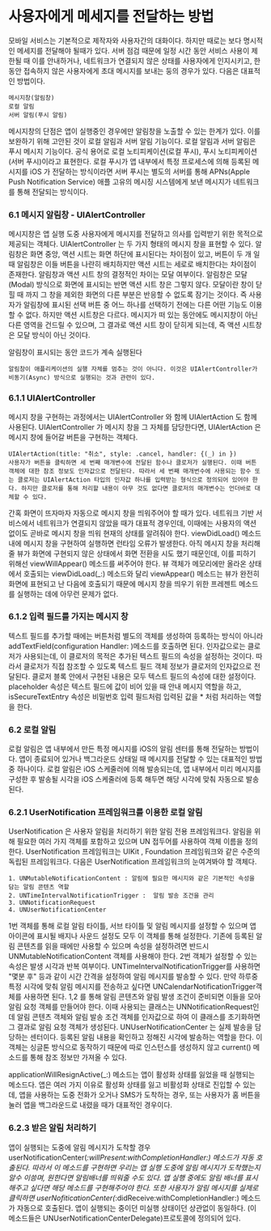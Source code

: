 # 사용자에게 메세지를 전달하는 방법

모바일 서비스는 기본적으로 제작자와 사용자간의 대화이다. 하지만 때로는 보다 명시적인 메세지를 전달해야 될때가 있다. 서버 점검 때문에 일정 시간 동안 서비스 사용이 제한될 때 이를 안내하거나, 네트워크가 연결되지 않은 상태를 사용자에게 인지시키고, 한동안 접속하지 않은 사용자에게 초대 메시지를 보내는 둥의 경우가 있다.  다음은 대표적인 방법이다.
    
    메시지창(알림창)
    로컬 알림
    서버 알림(푸시 알림)

메시지창의 단점은 앱이 실행중인 경우에만 알림창을 노출할 수 있는 한계가 있다. 이를 보완하기 위해 고안된 것이 로컬 알림과 서버 알림 기능이다.  로컬 알림과 서버 알림은 푸시 메시지 기능이다. 공식 용어로 로컬 노티피케이션(로컬 푸시), 푸시 노티피케이션(서버 푸시)이라고 표현한다.  로컬 푸시가 앱 내부에서 특정 프로세스에 의해 등록된 메시지를 iOS 가 전달하는 방식이라면 서버 푸시는 별도의 서버를 통해 APNs(Apple Push Notification Service) 애플 고유의 메시징 시스템에게 보낸 메시지가 네트워크를 통해 전달되는 방식이다.

### 6.1 메시지 알림창 - UIAlertController

메시지창은 앱 실행 도중 사용자에게 메시지를 전달하고 의사를 입력받기 위한 목적으로 제공되는 객체다. UIAlertController 는 두 가지 형태의 메시지 창을 표현할 수 있다. 알림창은 화면 중앙, 액션 시트는 화면 하단에 표시된다는 차이점이 있고, 버튼이 두 개 일때 알림창은 이들 버튼을 나란히 배치하지만 액션 시트는 세로로 배치한다는 차이점이 존재한다.  알림창과 액션 시트 창의 결정적인 차이는 모달 여부이다. 알림창은 모달(Modal) 방식으로 화면에 표시되는 반면 액션 시트 창은 그렇지 않다. 모달이란 창이 닫힐 때 까지 그 창을 제외한 화면의 다른 부분은 반응할 수 없도록 잠기는 것이다. 즉 사용자가 알림창에 표시된 선택 버튼 중 어느 하나를 선택하기 전에는 다른 어떤 기능도 이용할 수 없다.  하지만 액션 시트창은 다르다. 메시지가 떠 있는 동안에도 메시지창이 아닌 다른 영역을 건드릴 수 있으며, 그 결과로 액션 시트 창이 닫히게 되는데, 즉 액션 시트창은 모달 방식이 아닌 것이다.
    
알림창이 표시되는 동안 코드가 계속 실행된다
    
    알림창이 애플리케이션의 실행 자체를 멈추는 것이 아니다. 이것은 UIAlertController가 비동기(Async) 방식으로 실행되는 것과 관련이 있다. 
    
### 6.1.1 UIAlertController 

메시지 창을 구현하는 과정에서는 UIAlertController 와 함께 UIAlertAction 도 함께 사용된다. UIAlertController 가 메시지 창을 그 자체를 담당한다면, UIAlertAction 은 메시지 창에 들어갈 버튼을 구현하는 객체다.


    UIAlertAction(title: "취소", style: .cancel, handler: {(_) in })
    사용자가 버튼을 클릭하면 세 번째 매개변수에 전달된 함수나 클로저가 실행된다. 이때 버튼 객체에 대한 참조 정보도 인자값으로 전달된다. 따라서 세 번째 매개번수에 사용되는 함수 또는 클로저는 UIAlertAction 타입의 인자값 하나를 입력받는 형식으로 정의되어 있어야 한다. 하지만 클로저를 통해 처리할 내용이 아무 것도 없다면 클로저의 매개변수는 언더바로 대체할 수 있다.

간혹 화면이 뜨자마자 자동으로 메시지 창을 띄워주어야 할 때가 있다. 네트워크 기반 서비스에서 네트워크가 연결되지 않았을 때가 대표적 경우인데, 이때에는 사용자의 액션 없이도 곧바로 메시지 창을 띄워 현재의 상태를 알려줘야 한다. viewDidLoad() 메소드 내에 메시지 창을 구현하여 실행하면 런타임 오류가 발생한다. 아직 메시지 창을 처리해줄 뷰가 화면에 구현되지 않은 상태에서 화면 전환을 시도 했기 때문인데, 이를 피하기 위해선 viewWillAppear() 메소드를 써주어야 한다. 뷰 객체가 메모리에만 올라온 상태에서 호출되는 viewDidLoad(_:) 메소드와 달리 viewAppear() 메소드는 뷰가 완전히 화면에 표현되고 난 다음에 호출되기 때문에 메시지 창을 띄우기 위한 프레젠트 메소드를 실행하는 데에 아무런 문제가 없다.

### 6.1.2 입력 필드를 가지는 메시지 창

텍스트 필드를 추가할 때에는 버튼처럼 별도의 객체를 생성하여 등록하는 방식이 아니라 addTextField(configuration Handler: )메소드를 호출하면 된다. 인자값으로는 클로저가 사용되는데, 이 클로저의 목적은 추가된 텍스트 필드의 속성을 설정하는 것이다. 따라서 클로저가 직접 참조할 수 있도록 텍스트 필드 객체 정보가 클로저의 인자값으로 전달된다. 클로저 블록 안에서 구현된 내용은 모두 텍스트 필드의 속성에 대한 설정이다. placeholder 속성은 텍스트 필드에 값이 비어 있을 때 안내 메시지 역할을 하고, isSecureTextEntry 속성은 비밀번호 입력 필드처럼 입력된 값을 * 처럼 처리하는 역할을 한다. 

### 6.2 로컬 알림

로컬 알림은 앱 내부에서 만든 특정 메시지를 iOS의 알림 센터를 통해 전달하는 방법이다. 앱이 종료되어 있거나 백그라운드 상태일 때 메시지를 전달할 수 있는 대표적인 방법 중 하나이다.  로컬 알림은 iOS 스케줄러에 의해 발송되는데, 앱 내부에서 미리 메시지를 구성한 후 발송될 시각을 iOS 스케줄러에 등록 해두면 해당 시각에 맞춰 자동으로 발송된다.

### 6.2.1 UserNotification 프레임워크를 이용한 로컬 알림

UserNotification 은 사용자 알림을 처리하기 위한 알림 전용 프레임워크다. 알림을 위해 필요한 여러 가지 객체를 포함하고 있으며 UN 접두어를 사용하여 객체 이름을 정의한다. UserNotification 프레임워크는 UIKit , Foundation 프레임워크와 같은 수준의 독립된 프레임워크다. 다음은 UserNotification 프레임워크의 눈여겨봐야 할 객체다.

    1. UNMutableNotificationContent : 알림에 필요한 메시지와 같은 기본적인 속성을 담는 알림 콘텐츠 역할
    2. UNTimeIntervalNotificationTrigger :  알림 발송 조건을 관리
    3. UNNotificationRequest
    4. UNUserNotificationCenter
    
1번 객체를 통해 로컬 알림 타이틀, 서브 타이틀 및 알림 메시지를 설정할 수 있으며 앱 아이콘에 표시될 배지나 사운드 설정도 모두 이 객체를 통해 설정한다. 기존에 등록된 알림 콘텐츠를 읽을 때에만 사용할 수 있으며 속성을 설정하려면 반드시 UNMutableNotificationContent 객체를 사용해야 한다.  2번 객체가 설정할 수 있는 속성은 발생 시각과 반복 여부이다. UNTimeIntervalNotificationTrigger를 사용하면 "몇분 후" 등과 같이 시간 간격을 설정하여 알림 메시지를 발송할 수 있다. 만약 하루중 특정 시각에 맞춰 알림 메시지를 전송하고 싶다면 UNCalendarNotificationTrigger객체를 사용하면 된다.  1,2 를 통해 알림 콘텐츠와 알림 발생 조건이 준비되면 이들을 모아 알림 요청 객체를 만들어야 한다. 이때 사용되는 클래스는 UNNotificationRequest인데 알림 콘텐츠 객체와 알림 발송 조건 객체를 인자값으로 하여 이 클래스를 초기화하면 그 결과로 알림 요청 객체가 생성된다.  UNUserNotificationCenter 는 실제 발송을 담당하는 센터이다. 등록된 알림 내용을 확인하고 정해진 시각에 발송하는 역할을 한다. 이 객체는 싱글톤 방식으로 동작하기 때문에 따로 인스턴스를 생성하지 않고 current() 메소드를 통해 참조 정보만 가져올 수 있다.  

applicationWillResignActive(_:) 메소드는 앱이 활성화 상태를 잃었을 때 실행되는 메소드다. 앱은 여러 가지 이유로 활성화 상태를 잃고 비활성화 상태로 진입할 수 있는데, 앱을 사용하는 도중 전화가 오거나 SMS가 도착하는 경우, 또는 사용자가 홈 버튼을 눌러 앱을 백그라운드로 내렸을 때가 대표적인 경우이다. 

### 6.2.3 받은 알림 처리하기

앱이 실행되는 도중에 알림 메시지가 도착할 경우 userNotificationCenter(_:willPresent:withCompletionHandler:) 메소드가 자동 호출된다. 따라서 이 메소드를 구현하면 우리는 앱 실행 도중에 알림 메시지가 도착했는지 알수 이씅며, 원한다면 알림배너를 띄워줄 수도 있다. 앱 실행 중에도 알림 배너를 표시해주고 싶다면 해당 메소드를 구현해주어야 한다. 또한 사용자가 알림 메시지를 실제로 클릭하면 userNofiticationCenter(_:didReceive:withCompletionHandler:) 메소드가 자동으로 호출된다. 앱이 실행되는 중이던 미실행 상태이던 상관없이 동일하다. (이 메소드들은 UNUserNotificationCenterDelegate)프로토콜에 정의되어 있다.

